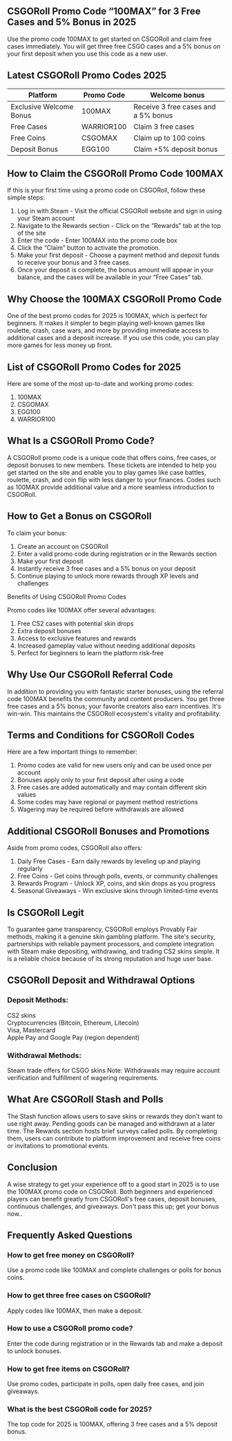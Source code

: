 ## CSGORoll Promo Code “100MAX” for 3 Free Cases and 5% Bonus in 2025

Use the promo code 100MAX to get started on CSGORoll and claim free cases immediately. You will get three free CSGO cases and a 5% bonus on your first deposit when you use this code as a new user. 

## Latest CSGORoll Promo Codes 2025
 | Platform  | Promo Code | Welcome bonus |
 | ------------- | ------------- | ------------- |
 | Exclusive Welcome Bonus  | 100MAX  | Receive 3 free cases and a 5% bonus |
 | Free Cases  | WARRIOR100 | Claim 3 free cases |
 | Free Coins | CSGOMAX | Claim up to 100 coins |
 | Deposit Bonus | EGG100 | Claim +5% deposit bonus |


## How to Claim the CSGORoll Promo Code 100MAX

If this is your first time using a promo code on CSGORoll, follow these simple steps:

1. Log in with Steam - Visit the official CSGORoll website and sign in using your Steam account
2. Navigate to the Rewards section - Click on the “Rewards” tab at the top of the site
3. Enter the code - Enter 100MAX into the promo code box
4. Click the “Claim” button to activate the promotion.
5. Make your first deposit - Choose a payment method and deposit funds to receive your bonus and 3 free cases.
6. Once your deposit is complete, the bonus amount will appear in your balance, and the cases will be available in your “Free Cases” tab.

## Why Choose the 100MAX CSGORoll Promo Code

One of the best promo codes for 2025 is 100MAX, which is perfect for beginners. It makes it simpler to begin playing well-known games like roulette, crash, case wars, and more by providing immediate access to additional cases and a deposit increase. If you use this code, you can play more games for less money up front.

## List of CSGORoll Promo Codes for 2025

Here are some of the most up-to-date and working promo codes:

1. 100MAX
2. CSGOMAX
3. EGG100
4. WARRIOR100

## What Is a CSGORoll Promo Code?

A CSGORoll promo code is a unique code that offers coins, free cases, or deposit bonuses to new members. These tickets are intended to help you get started on the site and enable you to play games like case battles, roulette, crash, and coin flip with less danger to your finances. Codes such as 100MAX provide additional value and a more seamless introduction to CSGORoll.

## How to Get a Bonus on CSGORoll

To claim your bonus:
1. Create an account on CSGORoll
2. Enter a valid promo code during registration or in the Rewards section
3. Make your first deposit
4. Instantly receive 3 free cases and a 5% bonus on your deposit
5. Continue playing to unlock more rewards through XP levels and challenges  

Benefits of Using CSGORoll Promo Codes

Promo codes like 100MAX offer several advantages:

1. Free CS2 cases with potential skin drops  
2. Extra deposit bonuses  
3. Access to exclusive features and rewards  
4. Increased gameplay value without needing additional deposits
5. Perfect for beginners to learn the platform risk-free

## Why Use Our CSGORoll Referral Code

In addition to providing you with fantastic starter bonuses, using the referral code 100MAX benefits the community and content producers. You get three free cases and a 5% bonus; your favorite creators also earn incentives. It's win-win. This maintains the CSGORoll ecosystem's vitality and profitability.

## Terms and Conditions for CSGORoll Codes
Here are a few important things to remember:

1. Promo codes are valid for new users only and can be used once per account  
2. Bonuses apply only to your first deposit after using a code  
3. Free cases are added automatically and may contain different skin values  
4. Some codes may have regional or payment method restrictions
5. Wagering may be required before withdrawals are allowed  

## Additional CSGORoll Bonuses and Promotions

Aside from promo codes, CSGORoll also offers:

1. Daily Free Cases - Earn daily rewards by leveling up and playing regularly  
2. Free Coins - Get coins through polls, events, or community challenges  
3. Rewards Program - Unlock XP, coins, and skin drops as you progress  
4. Seasonal Giveaways - Win exclusive skins through limited-time events  

## Is CSGORoll Legit

To guarantee game transparency, CSGORoll employs Provably Fair methods, making it a genuine skin gambling platform. The site's security, partnerships with reliable payment processors, and complete integration with Steam make depositing, withdrawing, and trading CS2 skins simple. It is a reliable choice because of its strong reputation and huge user base.

## CSGORoll Deposit and Withdrawal Options
### Deposit Methods:

CS2 skins  
Cryptocurrencies (Bitcoin, Ethereum, Litecoin)  
Visa, Mastercard  
Apple Pay and Google Pay (region dependent)  

### Withdrawal Methods:

Steam trade offers for CSGO skins
Note: Withdrawals may require account verification and fulfillment of wagering requirements.

## What Are CSGORoll Stash and Polls

The Stash function allows users to save skins or rewards they don't want to use right away. Pending goods can be managed and withdrawn at a later time. The Rewards section hosts brief surveys called polls. By completing them, users can contribute to platform improvement and receive free coins or invitations to promotional events.

## Conclusion

A wise strategy to get your experience off to a good start in 2025 is to use the 100MAX promo code on CSGORoll. Both beginners and experienced players can benefit greatly from CSGORoll's free cases, deposit bonuses, continuous challenges, and giveaways. Don't pass this up; get your bonus now..

## Frequently Asked Questions

### How to get free money on CSGORoll?

Use a promo code like 100MAX and complete challenges or polls for bonus coins.

### How to get three free cases on CSGORoll?

Apply codes like 100MAX, then make a deposit.

### How to use a CSGORoll promo code?

Enter the code during registration or in the Rewards tab and make a deposit to unlock bonuses.

### How to get free items on CSGORoll?

Use promo codes, participate in polls, open daily free cases, and join giveaways.

### What is the best CSGORoll code for 2025?

The top code for 2025 is 100MAX, offering 3 free cases and a 5% deposit bonus.
